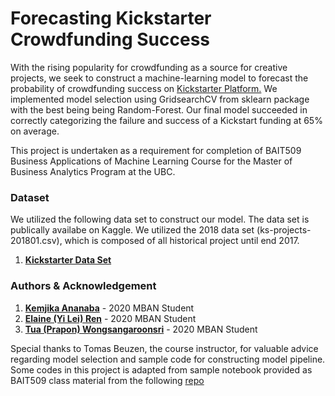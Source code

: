 # Forecasting Kickstarter Crowdfunding Success

With the rising popularity for crowdfunding as a source for creative projects, we seek to construct a machine-learning model to forecast the probability of crowdfunding success on [Kickstarter Platform.](https://www.kickstarter.com/) We implemented model selection using GridsearchCV from sklearn package with the best being being Random-Forest.   Our final model succeeded in correctly categorizing the failure and success of a Kickstart funding at 65% on average.   

This project is undertaken as a requirement for completion of BAIT509 Business Applications of Machine Learning Course for the Master of Business Analytics Program at the UBC.


### Dataset

We utilized the following data set to construct our model.  The data set is publically availabe on Kaggle.  We utilized the 2018 data set (ks-projects-201801.csv), which is composed of all historical project until end 2017. 

1. [**Kickstarter Data Set**](https://www.kaggle.com/kemical/kickstarter-projects)

### Authors & Acknowledgement

1. [**Kemjika Ananaba**](https://www.linkedin.com/in/kemjika-ananaba/) - 2020 MBAN Student
2. [**Elaine (Yi Lei) Ren**](https://www.linkedin.com/in/yilei-ren-1a8117138/) - 2020 MBAN Student
3. [**Tua (Prapon) Wongsangaroonsri**](https://www.linkedin.com/in/tua-wong/) - 2020 MBAN Student

Special thanks to Tomas Beuzen, the course instructor, for valuable advice regarding model selection and sample code for constructing model pipeline.  Some codes in this project is adapted from sample notebook provided as BAIT509 class material from the following [repo](https://github.com/bait509-ubc/BAIT509)
